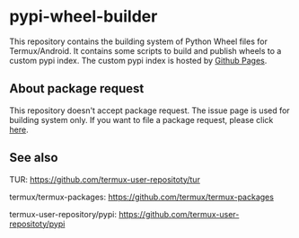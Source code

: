# pypi-wheel-builder

This repository contains the building system of Python Wheel files for Termux/Android.
It contains some scripts to build and publish wheels to a custom pypi index.
The custom pypi index is hosted by [Github Pages](https://termux-user-repository.github.io/pypi).

## About package request

This repository doesn't accept package request. The issue page is used for building system
only. If you want to file a package request, please click [here](https://github.com/termux-user-repository/tur/issues/new).

## See also

TUR: https://github.com/termux-user-repositoty/tur

termux/termux-packages: https://github.com/termux/termux-packages

termux-user-repository/pypi: https://github.com/termux-user-repositoty/pypi

